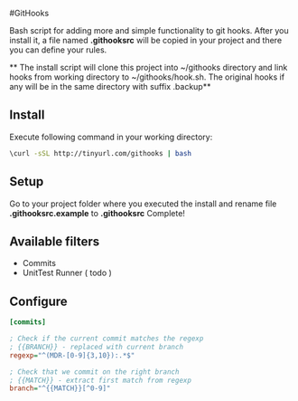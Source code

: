 #GitHooks

Bash script for adding more and simple functionality to git hooks. After you install it, a file named **.githooksrc** will be copied in your project and there you can define your rules.

** The install script will clone this project into ~/githooks directory and link hooks from working directory to ~/githooks/hook.sh. The original hooks if any will be in the same directory with suffix .backup**

## Install

Execute following command in your working directory:
```sh
\curl -sSL http://tinyurl.com/githooks | bash
```

## Setup
Go to your project folder where you executed the install and rename file **.githooksrc.example** to **.githooksrc** 
Complete!

## Available filters
- Commits
- UnitTest Runner ( todo )

## Configure

```INI
[commits]

; Check if the current commit matches the regexp
; {{BRANCH}} - replaced with current branch
regexp="^(MDR-[0-9]{3,10}):.*$"

; Check that we commit on the right branch
; {{MATCH}} - extract first match from regexp
branch="^{{MATCH}}[^0-9]"
```

